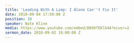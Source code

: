 ```yaml
---
title: 'Leading With A Limp: I Alone Can''t Fix It'
date: 2018-09-04 17:59:00 Z
position: 10
speaker: Nate Kline
media: https://www.youtube.com/embed/D0X6fEKlb4A?ecver=2
sermon_date: 2018-09-02 10:00:00 Z
---
```


